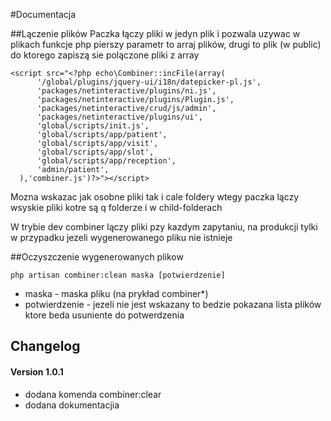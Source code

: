 #Documentacja

##Lączenie plików
Paczka łączy pliki w jedyn plik i pozwala uzywac w plikach funkcje php
pierszy parametr to arraj plików, drugi to plik (w public) do ktorego zapiszą sie polączone pliki z array

    <script src="<?php echo\Combiner::incFile(array(
          '/global/plugins/jquery-ui/i18n/datepicker-pl.js',
          'packages/netinteractive/plugins/ni.js',
          'packages/netinteractive/plugins/Plugin.js',
          'packages/netinteractive/crud/js/admin',
          'packages/netinteractive/plugins/ui',
          'global/scripts/init.js',
          'global/scripts/app/patient',
          'global/scripts/app/visit',
          'global/scripts/app/slot',
          'global/scripts/app/reception',
          'admin/patient',
      ),'combiner.js')?>"></script>

Mozna wskazac jak osobne pliki tak i cale foldery wtegy paczka lączy wsyskie pliki kotre są q folderze i w child-folderach

W trybie dev combiner lączy pliki pzy kazdym zapytaniu, na produkcji tylki w przypadku jezeli wygenerowanego pliku nie
istnieje


##Oczyszczenie wygenerowanych plikow

    php artisan combiner:clean maska [potwierdzenie]

* maska - maska pliku (na prykład combiner*)
* potwierdzenie - jezeli nie jest wskazany to bedzie pokazana lista plików ktore beda usuniente do potwerdzenia


## Changelog

#### Version 1.0.1
* dodana komenda combiner:clear
* dodana dokumentacjia
